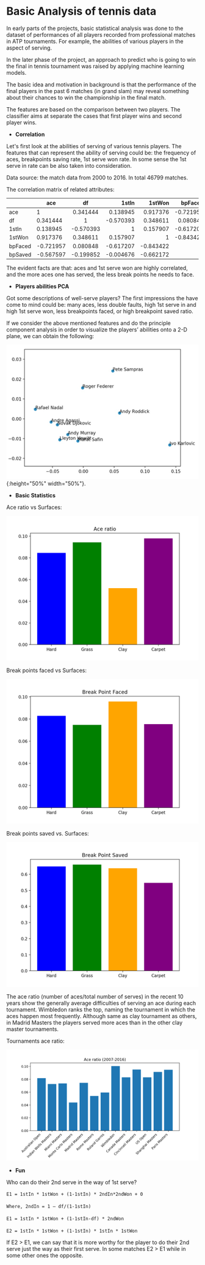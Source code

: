 # Basic Analysis of tennis data

In early parts of the projects, basic statistical analysis was done to the dataset of performances of all players recorded from professional matches in ATP tournaments. For example, the abilities of various players in the aspect of serving.

In the later phase of the project, an approach to predict who is going to win the final in tennis tournament was raised by applying machine learning models.

The basic idea and motivation in background is that the performance of the final players in the past 6 matches (in grand slam) may reveal something about their chances to win the championship in the final match.

The features are based on the comparison between two players. The classifier aims at separate the cases that first player wins and second player wins.


* **Correlation**

Let's first look at the abilities of serving of various tennis players. The features that can represent the ability of serving could be: the frequency of aces, breakpoints saving rate, 1st serve won rate. In some sense the 1st serve in rate can be also taken into consideration.  

Data source: the match data from 2000 to 2016. In total 46799 matches.

The correlation matrix of related attributes:


|| ace | df | 1stIn  |1stWon| bpFaced|bpSaved|
|-|--|:-----:| -----:|---:|---:|---:|
|ace|1|0.341444|0.138945|0.917376|-0.721957|-0.567597|
|df| 0.341444|1|-0.570393|0.348611|0.080848|-0.199852|
|1stIn| 0.138945|-0.570393|1|0.157907|-0.617207|-0.004676|
|1stWon|0.917376|0.348611|0.157907|1|-0.843422|-0.662172|
|bpFaced|-0.721957|0.080848|-0.617207|-0.843422|1|0.550028|
|bpSaved|-0.567597|-0.199852|-0.004676|-0.662172|1|

The evident facts are that: aces and 1st serve won are highly correlated, and the more aces one has served, the less break points he needs to face.

* **Players abilities PCA**

Got some descriptions of well-serve players? The first impressions the have come to mind could be: many aces, less double faults, high 1st serve in and high 1st serve won, less breakpoints faced, or high breakpoint saved ratio.

If we consider the above mentioned features and do the principle component analysis in order to visualize the players’ abilities onto a 2-D plane, we can obtain the following:

![](../img/pca_players.jpg){:height="50%" width="50%"}.


*  **Basic Statistics**

Ace ratio vs Surfaces:

![](../python-model/fig/act_ratio.png)

Break points faced vs Surfaces:

![](../python-model/fig/breakpoint-faced.png)

Break points saved vs. Surfaces:

![](../python-model/fig/breakpoint-saved.png)


The ace ratio (number of aces/total number of serves) in the recent 10 years show the generally average difficulties of serving an ace during each tournament. Wimbledon ranks the top, naming the tournament in which the aces happen most frequently. Although same as clay tournament as others, in Madrid Masters the players served more aces than in the other clay master tournaments.

Tournaments ace ratio:

![](../python-model/fig/act_ratio_tour_2007-2016.png)


* **Fun**

Who can do their 2nd serve in the way of 1st serve?

```
E1 = 1stIn * 1stWon + (1-1stIn) * 2ndIn*2ndWon + 0

Where, 2ndIn = 1 – df/(1-1stIn)

E1 = 1stIn * 1stWon + (1-1stIn-df) * 2ndWon

E2 = 1stIn * 1stWon + (1-1stIn) * 1stIn * 1stWon
```

If E2 > E1, we can say that it is more worthy for the player to do their 2nd serve just the way as their first serve.
In some matches E2 > E1 while in some other ones the opposite.
